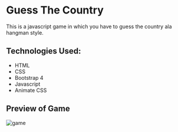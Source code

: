 # Guess The Country
This is a javascript game in which you have to guess the country ala hangman style. 

## Technologies Used:

* HTML
* CSS
* Bootstrap 4
* Javascript
* Animate CSS

## Preview of Game
![game](https://media.giphy.com/media/1mssFruDXTGZ2A8eFx/giphy.gif)
